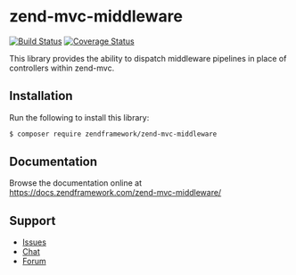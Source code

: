 # zend-mvc-middleware

[![Build Status](https://secure.travis-ci.org/zendframework/zend-mvc-middleware.svg?branch=master)](https://secure.travis-ci.org/zendframework/zend-mvc-middleware)
[![Coverage Status](https://coveralls.io/repos/github/zendframework/zend-mvc-middleware/badge.svg?branch=master)](https://coveralls.io/github/zendframework/zend-mvc-middleware?branch=master)

This library provides the ability to dispatch middleware pipelines in place of
controllers within zend-mvc.

## Installation

Run the following to install this library:

```bash
$ composer require zendframework/zend-mvc-middleware
```

## Documentation

Browse the documentation online at https://docs.zendframework.com/zend-mvc-middleware/

## Support

* [Issues](https://github.com/zendframework/zend-mvc-middleware/issues/)
* [Chat](https://zendframework-slack.herokuapp.com/)
* [Forum](https://discourse.zendframework.com/)
